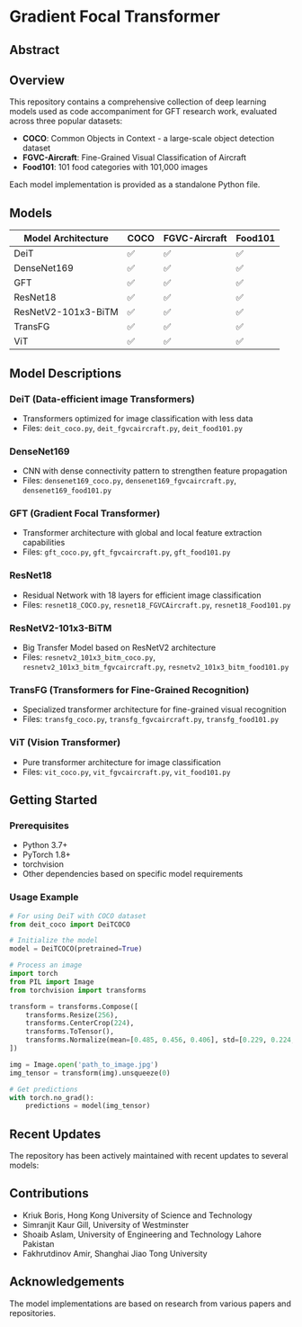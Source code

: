 # Gradient Focal Transformer
## Abstract 

## Overview

This repository contains a comprehensive collection of deep learning models used as code accompaniment for GFT research work, evaluated across three popular datasets:

- **COCO**: Common Objects in Context - a large-scale object detection dataset
- **FGVC-Aircraft**: Fine-Grained Visual Classification of Aircraft
- **Food101**: 101 food categories with 101,000 images

Each model implementation is provided as a standalone Python file.

## Models

| Model Architecture | COCO | FGVC-Aircraft | Food101 |
|-------------------|------|---------------|---------|
| DeiT              | ✅    | ✅             | ✅       |
| DenseNet169       | ✅    | ✅             | ✅       |
| GFT               | ✅    | ✅             | ✅       |
| ResNet18          | ✅    | ✅             | ✅       |
| ResNetV2-101x3-BiTM | ✅  | ✅             | ✅       |
| TransFG           | ✅    | ✅             | ✅       |
| ViT               | ✅    | ✅             | ✅       |

## Model Descriptions

### DeiT (Data-efficient image Transformers)
- Transformers optimized for image classification with less data
- Files: `deit_coco.py`, `deit_fgvcaircraft.py`, `deit_food101.py`

### DenseNet169
- CNN with dense connectivity pattern to strengthen feature propagation
- Files: `densenet169_coco.py`, `densenet169_fgvcaircraft.py`, `densenet169_food101.py`

### GFT (Gradient Focal Transformer)
- Transformer architecture with global and local feature extraction capabilities
- Files: `gft_coco.py`, `gft_fgvcaircraft.py`, `gft_food101.py`

### ResNet18
- Residual Network with 18 layers for efficient image classification
- Files: `resnet18_COCO.py`, `resnet18_FGVCAircraft.py`, `resnet18_Food101.py`

### ResNetV2-101x3-BiTM
- Big Transfer Model based on ResNetV2 architecture
- Files: `resnetv2_101x3_bitm_coco.py`, `resnetv2_101x3_bitm_fgvcaircraft.py`, `resnetv2_101x3_bitm_food101.py`

### TransFG (Transformers for Fine-Grained Recognition)
- Specialized transformer architecture for fine-grained visual recognition
- Files: `transfg_coco.py`, `transfg_fgvcaircraft.py`, `transfg_food101.py`

### ViT (Vision Transformer)
- Pure transformer architecture for image classification
- Files: `vit_coco.py`, `vit_fgvcaircraft.py`, `vit_food101.py`

## Getting Started

### Prerequisites
- Python 3.7+
- PyTorch 1.8+
- torchvision
- Other dependencies based on specific model requirements

### Usage Example

```python
# For using DeiT with COCO dataset
from deit_coco import DeiTCOCO

# Initialize the model
model = DeiTCOCO(pretrained=True)

# Process an image
import torch
from PIL import Image
from torchvision import transforms

transform = transforms.Compose([
    transforms.Resize(256),
    transforms.CenterCrop(224),
    transforms.ToTensor(),
    transforms.Normalize(mean=[0.485, 0.456, 0.406], std=[0.229, 0.224, 0.225]),
])

img = Image.open('path_to_image.jpg')
img_tensor = transform(img).unsqueeze(0)

# Get predictions
with torch.no_grad():
    predictions = model(img_tensor)

```

## Recent Updates
The repository has been actively maintained with recent updates to several models:

## Contributions
* Kriuk Boris, Hong Kong University of Science and Technology
* Simranjit Kaur Gill, University of Westminster
* Shoaib Aslam, University of Engineering and Technology Lahore Pakistan
* Fakhrutdinov Amir, Shanghai Jiao Tong University



## Acknowledgements
The model implementations are based on research from various papers and repositories.

